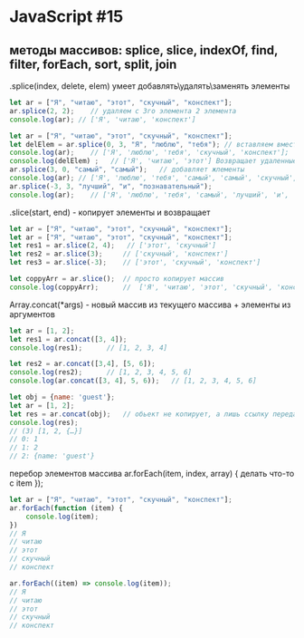 # JavaScript #15

## методы массивов: splice, slice, indexOf, find, filter, forEach, sort, split, join

.splice(index, delete, elem) умеет добавлять\удалять\заменять элементы
```javascript
let ar = ["Я", "читаю", "этот", "скучный", "конспект"];
ar.splice(2, 2);    // удаляем с 3го элемента 2 элемента
console.log(ar); // ['Я', 'читаю', 'конспект']

let ar = ["Я", "читаю", "этот", "скучный", "конспект"];
let delElem = ar.splice(0, 3, "Я", "люблю", "тебя"); // вставляем вместо
console.log(ar);    // ['Я', 'люблю', 'тебя', 'скучный', 'конспект'];
console.log(delElem) ;   // ['Я', 'читаю', 'этот'] Возвращает удаленные
ar.splice(3, 0, "самый", "самый");   // добавляет жлементы
console.log(ar); // ['Я', 'люблю', 'тебя', 'самый', 'самый', 'скучный', 'конспект'];
ar.splice(-3, 3, "лучший", "и", "познавательный");
console.log(ar);    // ['Я', 'люблю', 'тебя', 'самый', 'лучший', 'и', 'познавательный'] допустимый отрицательный индекс
```

.slice(start, end) - копирует элементы и возвращает
```javascript
let ar = ["Я", "читаю", "этот", "скучный", "конспект"];
let ar = ["Я", "читаю", "этот", "скучный", "конспект"];
let res1 = ar.slice(2, 4);   // ['этот', 'скучный']
let res2 = ar.slice(3);     // ['скучный', 'конспект']
let res3 = ar.slice(-3);    // ['этот', 'скучный', 'конспект']

let coppyArr = ar.slice();  // просто копирует массив
console.log(coppyArr);      //  ['Я', 'читаю', 'этот', 'скучный', 'конспект']
```

Array.concat(*args) - новый массив из текущего массива + элементы из аргументов
```javascript
let ar = [1, 2];
let res1 = ar.concat([3, 4]);
console.log(res1);      // [1, 2, 3, 4]

let res2 = ar.concat([3,4], [5, 6]);
console.log(res2);      // [1, 2, 3, 4, 5, 6]
console.log(ar.concat([3, 4], 5, 6));   // [1, 2, 3, 4, 5, 6]

let obj = {name: 'guest'};
let ar = [1, 2];
let res = ar.concat(obj);   // обьект не копирует, а лишь ссылку передает
console.log(res);
// (3) [1, 2, {…}]
// 0: 1
// 1: 2
// 2: {name: 'guest'}
```

перебор элементов массива
ar.forEach(item, index, array) {
    делать что-то с item
});

```javascript
let ar = ["Я", "читаю", "этот", "скучный", "конспект"];
ar.forEach(function (item) {
    console.log(item);
})
// Я
// читаю
// этот
// скучный
// конспект

ar.forEach((item) => console.log(item));
// Я
// читаю
// этот
// скучный
// конспект
```

